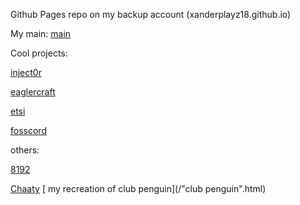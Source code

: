 Github Pages repo on my backup account (xanderplayz18.github.io)

My main:
[main](https://github.com/xanderplayz16)

Cool projects:

[inject0r](https://github.com/Platinome/inject0r)

[eaglercraft](/Offline_Download_Version.html)

[etsi](https://etsi.me)

[fosscord](https://fosscord.com)

others:

[8192](/8192%202.html)

[Chaaty](/Chaaty.html)
[ my recreation of club penguin](/"club penguin".html)

